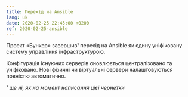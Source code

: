 ```yaml
---
title: Перехід на Ansible
lang: uk
date: 2020-02-25 22:45:00 +0200
ref: 2020-02-25-ansible
---
```

Проект «Бункер» завершив¹ перехід на Ansible як єдину уніфіковану систему управління інфраструктурою.

Конфігурація існуючих серверів оновлюється централізовано та уніфіковано.
Нові фізичні чи віртуальні сервери налаштовуються повністю автоматично.

¹ _ще ні, як на момент написання цієї чернетки_
